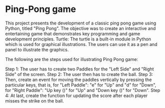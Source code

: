 # Ping-Pong game
This project presents the development of a classic ping pong game using Python, titled "Ping Pong".
The objective was to create an interactive and entertaining game that demonstrates key programming 
and game development principles.
Turtle: The turtle is a built-in module in Python which is used for graphical illustrations. 
The users can use it as a pen and panel to illustrate the graphics.

The following are the steps used for illustrating Ping Pong game:

Step 1: The user has to create two Paddles for the "Left Side" and "Right Side" of the screen.
Step 2: The user then has to create the ball.
Step 3: Then, create an event for moving the paddles vertically by pressing the particular keys, that is, 
for "Left Paddle": "e" for "Up" and "d" for "Down", for "Right Paddle": "Up key ()" for "Up" and "Down key ()" for "Down".
Step 4: At last, create the function for updating the score after each player misses the strike on the ball.
